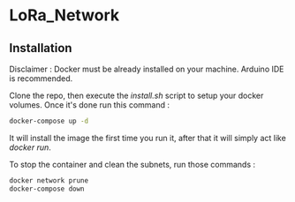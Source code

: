 # LoRa_Network

## Installation 

Disclaimer : Docker must be already installed on your machine. Arduino IDE is recommended.

Clone the repo, then execute the *install.sh* script to setup your docker volumes.
Once it's done run this command : 
```bash
docker-compose up -d 
```
It will install the image the first time you run it, after that it will simply act like *docker run*.

To stop the container and clean the subnets, run those commands : 
```bash
docker network prune
docker-compose down
```
